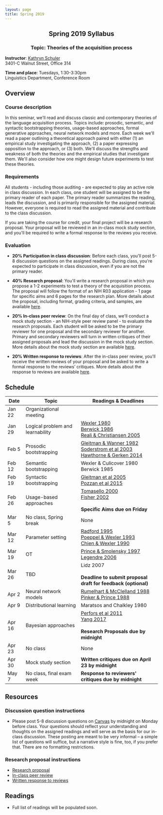 ```yaml
---
layout: page
title: Spring 2019
---
```


<h2 align="center">Spring 2019 Syllabus</h2>
<h3 align="center">Topic: Theories of the acquisition process</h3>

**Instructor**: [Kathryn Schuler](http://www.kathrynschuler.com)  
3401-C Walnut Street, Office 314

**Time and place**: Tuesdays, 1:30-3:30pm   
Linguistics Department, Conference Room

## Overview

### Course description
In this seminar, we'll read and discuss classic and contemporary theories of the language acquisition process.  Topics include: prosodic, semantic, and syntactic bootstrapping theories, usage-based approaches, formal generative approaches, neural network models and more.  Each week we'll read a paper outlining a theoretical approach paired with either (1) an empirical study investigating the approach, (2) a paper expressing opposition to the approach, or (3) both. We'll discuss the strengths and weakness of both the theories and the empirical studies that investigate them. We'll also consider how one might design future experiments to test these theories.

### Requirements
All students - including those auditing - are expected to play an active role in class discussion. In each class, one student will be assigned to be the primary reader of each paper.  The primary reader summarizes the reading, leads the discussion, and is primarily responsible for the assigned material.  However, everyone is required to read the assigned material and contribute to the class discussion.

If you are taking the course for credit, your final project will be a research proposal.  Your proposal will be reviewed in an in-class mock study section, and you'll be required to write a formal response to the reviews you receive.

### Evaluation

* **20% Participation in class discussion**: Before each class, you'll post 5-8 discussion questions on the assigned readings.  During class, you're expected to participate in class discussion, even if you are not the primary reader.   

* **40% Research proposal**: You'll write a research proposal in which you propose a 1-2 experiments to test a theory of the acquisition process.  The proposal will follow the format of an NIH R03 application - 1 page for specific aims and 6 pages for the research plan.  More details about the proposal, including format, grading criteria, and samples, are available [here](spring2019/research-proposal).

* **20% In-class peer review**: On the final day of class, we'll conduct a mock study section - an NIH-style peer review panel - to evaluate the research proposals.   Each student will be asked to be the primary reviewer for one proposal and the secondary reviewer for another.  Primary and secondary reviewers will turn in written critiques of their assigned proposals and lead the discussion in the mock study section.  More details about the mock study section are available [here](spring2019/research-proposal#in-class-peer-review).


* **20% Written response to reviews**: After the in-class peer review, you'll receive the written reviews of your proposal and  be asked to write a formal response to the reviews’ critiques. More details about the response to reviews are available [here](spring2019/research-proposal#written-response-to-reviews).

## Schedule

Date | Topic | Readings & **Deadlines**
 --- | --- | ---
Jan 22 | Organizational meeting | 
Jan 29 | Logical problem and learnability | [Wexler 1980](https://drive.google.com/open?id=1uIYvQtzQaRpmVOTXcWi1tQJ8AguqnWdX)<br> [Berwick 1986](https://drive.google.com/open?id=1uAg5fDmrroko24claU0nGSbQRlq95ua1) <br> [Reali & Christiansen 2005](https://drive.google.com/open?id=1talM3Celuop6hoXUtAFYzSjBJrJ1Z8YN)
Feb 5 | Prosodic bootstrapping |  [Gleitman & Wanner 1982](https://drive.google.com/open?id=1Wmugs-yTOq0gU2IHEsy-B8e5WpZ35Fw2)<br>[Soderstrom et al 2003](https://drive.google.com/open?id=1mv_1Fab9KoANoyBzObKUD8Mal-cSk_Q4)<br>[Hawthorne & Gerken 2014](https://drive.google.com/open?id=1389F_qMQyIEMjPRC5ibFJkPP5rrheSKt)
Feb 12 |  Semantic bootstrapping | Wexler & Culicover 1980<br>Berwick 1985
Feb 19 | Syntactic bootstrapping |  [Gleitman et al 2005](https://drive.google.com/open?id=1KsMoL4I1uYAfpT_3SKpLay_n1FqihW8Q)<br>[Pozzan et al 2015](https://drive.google.com/open?id=1s0WluIcOH4-fLOhkkl2YdXmPT-Aoo1K1)
 Feb 26 | Usage-based approaches |  [Tomasello 2000](https://drive.google.com/open?id=1cjXj0QC3y99FraJGaiRlFqDlStQL8rt6)<br>[Fisher 2002](https://drive.google.com/open?id=1J31-QWbVoCGT_ovOo0fvVuXovpy-MzSs)<br><br>**Specific Aims due on Friday**
Mar 5 | No class, Spring break | None
 Mar 12 | Parameter setting | [Radford 1995](https://drive.google.com/open?id=1BrWnqNxyKdrO4iQyFVNg9FyWObfIOUe-)<br>[Poeppel & Wexler 1993](https://drive.google.com/open?id=1VdRxu3c7ENIgtxfhsO1fIzDCwlO0L09U)<br>[Chien & Wexler 1990](https://drive.google.com/open?id=1cHIWeot3HFoID_Nf4PQCayieKaXZf2CN)
 Mar 19 | OT | [Prince & Smolensky 1997](https://drive.google.com/open?id=10GyxuVO7tbFZLsB6gG7CN9BkAN_ZyGBs)<br>[Legendre 2006](https://drive.google.com/open?id=1x69LDeTSLkHx-9gLA7Ey2ddohmjrBDEK)
 Mar 26 | TBD |  Lidz 2007<br><br>**Deadline to submit proposal draft for feedback (optional)**
 Apr 2 | Neural network models | [Rumelhart & McClelland 1988](https://drive.google.com/open?id=1XMS_-foPiFi7HI6sFNI_Q-9yWU7ilh78)<br>[Pinker & Prince 1988](https://drive.google.com/open?id=1LEU7I4OjxiPVQz-wsXdw4BhbcxcE0PnE)
 Apr 9 | Distributional learning | Maratsos and Chalkley 1980
Apr 16 | Bayesian approaches |  [Perfors et al 2011](https://drive.google.com/open?id=162ZxXDMFsMEbnxzotKc7Q0TuEHVJFVzs)<br>[Yang 2017](https://drive.google.com/open?id=1I4FNdkFQr4LLByEUSHS5O8wIF5SNhaUu)<br><br>**Research Proposals due by midnight**
Apr 23 | No class | None
 Apr 30 | Mock study section |  **Written critiques due on April 23 by midnight**
 May 7 | No class, final exam week |   **Response to reviewers' critiques due by midnight**

## Resources

### Discussion question instructions

* Please post 5-8 discussion questions on [Canvas](https://canvas.upenn.edu/) by midnight on Monday before class. Your questions should reflect your understanding and thoughts on the assigned readings and will serve as the basis for our in-class discussion. These posting are meant to be very informal – a simple list of questions will suffice, but a narrative style is fine, too, if you prefer that.  There are no formatting restrictions.

### Research proposal instructions

* [Research proposal](spring2019/research-proposal.html)
* [In-class peer review](spring2019/research-proposal.html#in-class-peer-review)
* [Written response to reviews](spring2019/research-proposal.html#written-response-to-reviews)


## Readings

* Full list of readings will be populated soon.


<!--stackedit_data:
eyJoaXN0b3J5IjpbMTkwNDI0NTc1MywtMzA5ODQxNjQyLC00OT
E4MDU0NjEsNDE3Njk4MTE2LC00Mzc0MjUxODIsLTE3Mjc3NzU2
MzcsMTkxMTU5MDIxNSw1MjExNTUxOTUsMTY0MDUxMTU5MSw5MD
U4MDI0MTMsLTMwMjA1NDQyMiwtNDAxMDg1ODQwLDQ1MzMyNDg0
LC0xMDAwMjg4OTQzLC0xODc2MDc3Mzk1LDE3NjkxNjcwMDUsLT
Q4MTEyMTM0MywtMTA2MDkzMzI3NywtMTA4MDQyMzE5NywxMzY0
MTUyMjU3XX0=
-->